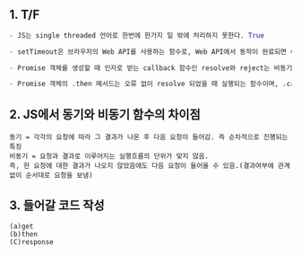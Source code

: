 ## 1. T/F

```python
- JS는 single threaded 언어로 한번에 한가지 일 밖에 처리하지 못한다. True

- setTimeout은 브라우저의 Web API를 사용하는 함수로, Web API에서 동작이 완료되면 Call Stack에 바로 할당된다. False Event Loop에 들린 후 할당

- Promise 객체를 생성할 때 인자로 받는 callback 함수인 resolve와 reject는 비동기 처리가 성공/실패 했을 경우 어떠한 값을 전달할지 결정한다. True

- Promise 객체의 .then 메서드는 오류 없이 resolve 되었을 때 실행되는 함수이며, .catch 메서드는 도중에 오류가 발생하여 reject 되었을 때 실행되는 함수이다. True
```

## 2. JS에서 동기와 비동기 함수의 차이점

```javas
동기 = 각각의 요청에 따라 그 결과가 나온 후 다음 요청이 들어감. 즉 순차적으로 진행되는 특징
비동기 = 요청과 결과로 이루어지는 실행흐름의 단위가 맞지 않음.
즉, 한 요청에 대한 결과가 나오지 않았음에도 다음 요청이 들어올 수 있음.(결과여부에 관계없이 순서대로 요청을 보냄)
```

## 3. 들어갈 코드 작성

```javascr
(a)get
(b)then
(C)response
```

